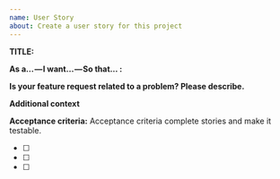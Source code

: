 ```yaml
---
name: User Story
about: Create a user story for this project
---
```


<!-- The intended use of this template ("User Story") is for contributors with repo level access to create user stories that will be reflected in our product roadmap. It is intended to be detailed.

Versus the "Feature Request" template which is a general inquiry/request from the public to add a feature to af-snippet. Feature requests may be rejected or tabled. -->

**TITLE:**

<!-- Example : US100: Log in User should be able to log in -->

<!-- At the time of this writing, there are 6 projects, US100, US200 etc. You can see all projects by clicking on "Projects" to the right of this Issue template. -->

**As a… — I want… — So that… :**

<!-- Example : **As a** subscriber, **I want** to log in **so that** I could access to my account -->

**Is your feature request related to a problem? Please describe.**

<!-- A clear and concise description of what the problem is. Ex. I'm always frustrated when [...] -->

**Additional context**

<!-- Optional: add any other context or screenshots about the feature request here. -->

**Acceptance criteria:**
Acceptance criteria complete stories and make it testable.

<!--
Make sure to cover the following:
- [ ] Given : Creates a context
- [ ] When : Some actions to be carried out by the user
- [ ] Then : The result that should be obtained

Example:
- [ ] AC01 : Given that I’m a user with an active account, when I’m login on the website with my correct email address and password, then I should be logged in without any error

- [ ] AC02 : Given that I’m a user with an active account, when I log in on the website with a wrong email address, then I should see an error message displayed under the email field
-->

- [ ]
- [ ]
- [ ]
